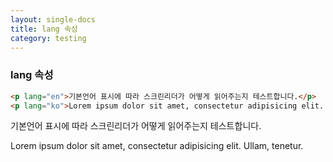 ```yaml
---
layout: single-docs
title: lang 속성
category: testing
---
```


### lang 속성

```html
<p lang="en">기본언어 표시에 따라 스크린리더가 어떻게 읽어주는지 테스트합니다.</p>
<p lang="ko">Lorem ipsum dolor sit amet, consectetur adipisicing elit. Ullam, tenetur.</p>
```

<p lang="en">기본언어 표시에 따라 스크린리더가 어떻게 읽어주는지 테스트합니다.</p>
<p lang="ko">Lorem ipsum dolor sit amet, consectetur adipisicing elit. Ullam, tenetur.</p>